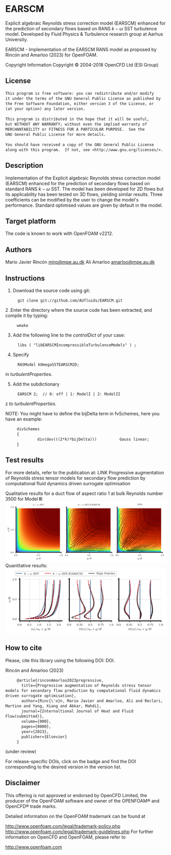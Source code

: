 # EARSCM
Explicit algebraic Reynolds stress correction model (EARSCM) enhanced for the prediction of secondary flows based on RANS $k-\omega$ SST turbulence model.
Developed by Fluid Physics & Turbulence research group at Aarhus University.

EARSCM - Implementation of the EARSCM RANS model
         as proposed by Rincón and Amarloo (2023) for OpenFOAM.

Copyright Information
    Copyright © 2004-2018 OpenCFD Ltd (ESI Group)

## License
    This program is free software: you can redistribute and/or modify
    it under the terms of the GNU General Public License as published by
    the Free Software Foundation, either version 3 of the License, or
    (at your option) any later version.

    This program is distributed in the hope that it will be useful,
    but WITHOUT ANY WARRANTY; without even the implied warranty of
    MERCHANTABILITY or FITNESS FOR A PARTICULAR PURPOSE.  See the
    GNU General Public License for more details.

    You should have received a copy of the GNU General Public License
    along with this program.  If not, see <http://www.gnu.org/licenses/>.

## Description
Implementation of the Explicit algebraic Reynolds stress correction model (EARSCM)
enhanced for the prediction of secondary flows based on standard RANS $k-\omega$ SST.
The model has been developed for 2D flows but its applicability has been tested on 3D
flows, yielding similar results.
Three coefficients can be modified by the user to change the model's performance.
Standard optimised values are given by default in the model.

## Target platform
The code is known to work with OpenFOAM v2212.

## Authors
Mario Javier Rincón <mjrp@mpe.au.dk>
Ali Amarloo <amarloo@mpe.au.dk>

## Instructions

1. Download the source code using git:

         git clone git://github.com/AUfluids/EARSCM.git

2 .Enter the directory where the source code has been extracted, and compile it by typing: 

         wmake

3. Add the following line to the _controlDict_ of your case:

         libs ( "libEARSCMIncompressibleTurbulenceModels" ) ;

4. Specify

         RASModel kOmegaSSTEARSCM2D;

in _turbulentProperties_.

5. Add the subdictionary

         EARSCM 2;  // 0: off | 1: ModelI | 2: ModelII
z
to _turbulentProperties_.

NOTE: You might have to define the bijDelta term in fvSchemes, here you have an example:

         divSchemes
         {
                  div(dev(((2*k)*bijDelta)))          Gauss linear;
         }

## Test results

For more details, refer to the publication at: LINK Progressive augmentation of Reynolds stress tensor models for secondary flow prediction by computational fluid dynamics driven surrogate optimisation

Qualitative results for a duct flow of aspect ratio 1 at bulk Reynolds number 3500 for Model **II**:
![alt text](https://github.com/AUfluids/EARSCM/blob/main/testCases/ductFlowAR1Reb3500/SD_u.png)
Quantitative results:
![alt text](https://github.com/AUfluids/EARSCM/blob/main/testCases/ductFlowAR1Reb3500/SD_profiles.png)

## How to cite
Please, cite this library using the following DOI: DOI.

Rincón and Amarloo (2023)

         @article{rinconAmarloo2023progressive,
           title={Progressive augmentation of Reynolds stress tensor models for secondary flow prediction by computational fluid dynamics driven surrogate optimisation},
           author={Rinc{\'o}n, Mario Javier and Amarloo, Ali and Reclari, Martino and Yang, Xiang and Abkar, Mahdi},
           journal={Internaltional Journal of Heat and Fluid Flow(submitted)},
           volume={000},
           pages={0000},
           year={2023},
           publisher={Elsevier}
         }

(under review)

For release-specific DOIs, click on the badge and find the DOI corresponding to the desired version in the version list.

## Disclaimer
This offering is not approved or endorsed by OpenCFD Limited, the producer of the OpenFOAM software and owner of the OPENFOAM® and OpenCFD® trade marks.

Detailed information on the OpenFOAM trademark can be found at

http://www.openfoam.com/legal/trademark-policy.php
http://www.openfoam.com/legal/trademark-guidelines.php
For further information on OpenCFD and OpenFOAM, please refer to

http://www.openfoam.com
